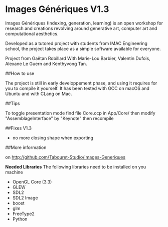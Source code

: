 # Images Génériques V1.3

Images Génériques (Indexing, generation, learning) is an open workshop for research and creations revolving around generative art, computer art and computational aesthetics.

Developed as a tutored project with students from IMAC Engineering school, the project takes place as a simple software available for everyone.

Project from Gaëtan Robillard
With Marie-Lou Barbier, Valentin Dufois, Alexane Le Guern and Kenthyvong Tan.

##How to use

The project is still in early developpement phase, and using it requires for you to compile it yourself.
It has been tested with GCC on macOS and Ubuntu and with CLang on Mac.

##Tips

To toggle presentation mode find file Core.ccp in App/Core/
then modify "AssemblageInterface" by "Keynote" then recompile

##Fixes V1.3

- no more closing shape when exporting

##More information

on http://github.com/Tabouret-Studio/Images-Generiques


**Needed Libraries**
The following libraries need to be installed on you machine
* OpenGL Core (3.3)
* GLEW
* SDL2
* SDL2 Image
* boost
* glm
* FreeType2
* Python

